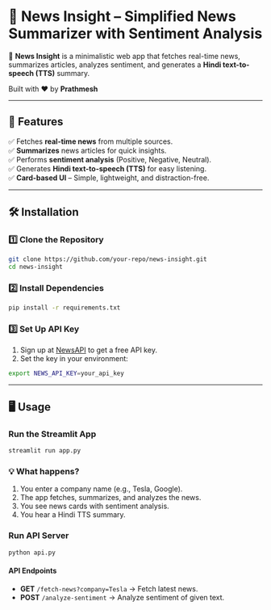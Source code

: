 

# 📢 News Insight – Simplified News Summarizer with Sentiment Analysis  

🚀 **News Insight** is a minimalistic web app that fetches real-time news, summarizes articles, analyzes sentiment, and generates a **Hindi text-to-speech (TTS)** summary.  

Built with ❤️ by **Prathmesh**  

---

## 📌 Features  

✅ Fetches **real-time news** from multiple sources.  
✅ **Summarizes** news articles for quick insights.  
✅ Performs **sentiment analysis** (Positive, Negative, Neutral).  
✅ Generates **Hindi text-to-speech (TTS)** for easy listening.  
✅ **Card-based UI** – Simple, lightweight, and distraction-free.  

---

## 🛠️ Installation  

### 1️⃣ Clone the Repository  
```bash
git clone https://github.com/your-repo/news-insight.git
cd news-insight
```

### 2️⃣ Install Dependencies  
```bash
pip install -r requirements.txt
```

### 3️⃣ Set Up API Key  
1. Sign up at [NewsAPI](https://newsapi.org/) to get a free API key.  
2. Set the key in your environment:  
```bash
export NEWS_API_KEY=your_api_key
```

---

## 🖥️ Usage  

### Run the Streamlit App  
```bash
streamlit run app.py
```

### 💡 What happens?  
1. You enter a company name (e.g., Tesla, Google).  
2. The app fetches, summarizes, and analyzes the news.  
3. You see news cards with sentiment analysis.  
4. You hear a Hindi TTS summary.  

### Run API Server  
```bash
python api.py
```

#### API Endpoints  
- **GET** `/fetch-news?company=Tesla` → Fetch latest news.  
- **POST** `/analyze-sentiment` → Analyze sentiment of given text.  


